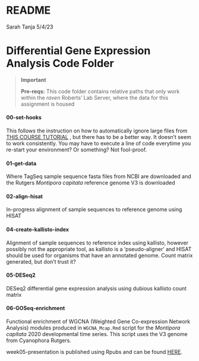 README
================
Sarah Tanja
5/4/23

# Differential Gene Expression Analysis Code Folder

<div>

> **Important**
>
> **Pre-reqs:** This code folder contains relative paths that only work
> within the *raven* Roberts’ Lab Server, where the data for this
> assignment is housed

</div>

#### 00-set-hooks

This follows the instruction on how to automatically ignore large files
from [THIS COURSE
TUTORIAL](https://sr320.github.io/course-fish546-2023/assignments/02-DGE.html)
, but there has to be a better way. It doesn’t seem to work
consistently. You may have to execute a line of code everytime you
re-start your environment? Or something? Not fool-proof.

#### 01-get-data

Where TagSeq sample sequence fasta files from NCBI are downloaded and
the Rutgers *Montipora capitata* reference genome V3 is downloaded

#### 02-align-hisat

In-progress alignment of sample sequences to reference genome using
HISAT

#### 04-create-kallisto-index

Alignment of sample sequences to reference index using kallisto, however
possibly not the appropriate tool, as kallisto is a ‘pseudo-aligner’ and
HISAT should be used for organisms that have an annotated genome. Count
matrix generated, but don’t trust it?

#### 05-DESeq2

DESeq2 differential gene expression analysis using dubious kallisto
count matrix

#### 06-GOSeq-enrichment

Functional enrichment of WGCNA (Weighted Gene Co-expression Network
Analysis) modules produced in `WGCNA_Mcap.Rmd` script for the *Montipora
capitata* 2020 developmental time series. This script uses the V3 genome
from Cyanophora Rutgers.

week05-presentation is published using Rpubs and can be found
[HERE](http://rpubs.com/sarah_tanja/1034364).
